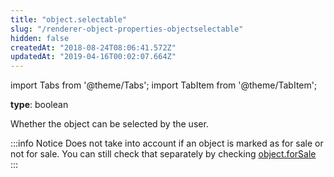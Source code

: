 ```yaml
---
title: "object.selectable"
slug: "/renderer-object-properties-objectselectable"
hidden: false
createdAt: "2018-08-24T08:06:41.572Z"
updatedAt: "2019-04-16T00:02:07.664Z"
---
```


import Tabs from '@theme/Tabs';
import TabItem from '@theme/TabItem';

**type**: boolean

Whether the object can be selected by the user.

:::info Notice
Does not take into account if an object is marked as for sale or not for sale. You can still check that separately by checking [object.forSale](https://docs.seats.io/docs/renderer-object-properties-objectforsale)
:::

